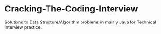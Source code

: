 # Cracking-The-Coding-Interview
Solutions to Data Structure/Algorithm problems in mainly Java for Technical Interview practice.
